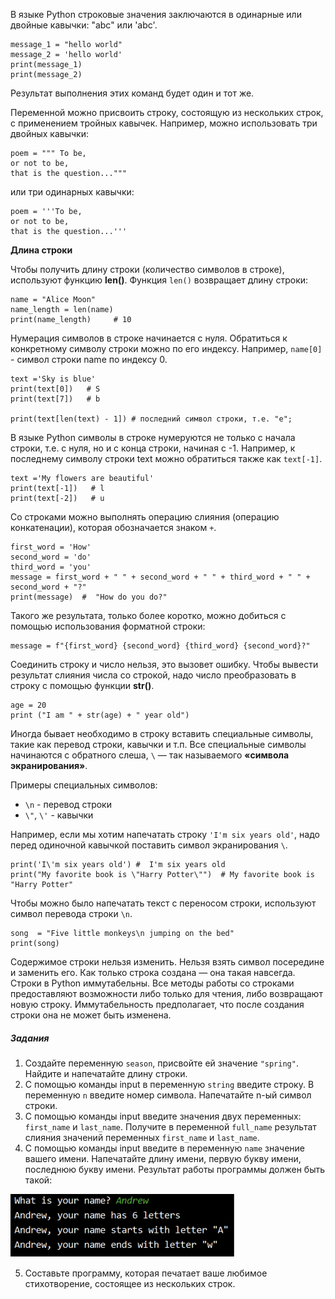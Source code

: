 В языке Python строковые значения заключаются в одинарные или двойные кавычки: "abc" или 'abc'. 
```
message_1 = "hello world"
message_2 = 'hello world'
print(message_1)
print(message_2)
```
Результат выполнения этих команд будет один и тот же.

Переменной можно присвоить строку, состоящую из нескольких строк, с применением тройных кавычек. Например, можно использовать три двойных кавычки:
```
poem = """ To be, 
or not to be, 
that is the question..."""
```
или три одинарных кавычки:
```
poem = '''To be, 
or not to be, 
that is the question...'''

```
**Длина строки**

Чтобы получить длину строки (количество символов в строке), используют функцию **len()**. Функция `len()` возвращает длину строки:
```
name = "Alice Moon"
name_length = len(name)
print(name_length)     # 10
```
Нумерация символов в строке начинается с нуля.  Обратиться к конкретному символу строки можно по его индексу. Например, `name[0] ` - символ строки name по индексу 0.
```
text ='Sky is blue'
print(text[0])   # S
print(text[7])   # b

print(text[len(text) - 1]) # последний символ строки, т.е. "e";
```
В языке Python символы в строке нумеруются не только с начала строки, т.е. с нуля, но и с конца строки, начиная с -1. Например, к последнему символу строки text можно обратиться также как  `text[-1]`. 
```
text ='My flowers are beautiful'
print(text[-1])   # l
print(text[-2])   # u

```
Со строками можно выполнять операцию слияния (операцию конкатенации), которая обозначается знаком `+`.
```
first_word = 'How'
second_word = 'do'
third_word = 'you'
message = first_word + " " + second_word + " " + third_word + " " + second_word + "?"
print(message)  #  "How do you do?"
```
Такого же результата, только более коротко, можно добиться с помощью использования форматной строки:
```
message = f"{first_word} {second_word} {third_word} {second_word}?"
```
Соединить строку и число нельзя, это вызовет ошибку.  Чтобы вывести результат слияния числа со строкой, надо число преобразовать в строку с помощью функции **str()**.
```
age = 20
print ("I am " + str(age) + " year old")
```
Иногда бывает необходимо в строку вставить специальные символы, такие как перевод строки, кавычки и т.п. Все специальные символы начинаются с обратного слеша, `\` — так называемого **«символа экранирования»**. 

Примеры специальных символов:
- `\n` - перевод строки
- `\"`, `\'` - кавычки

Например, если мы хотим напечатать строку `'I'm six years old'`, надо перед одиночной кавычкой поставить символ экранирования `\`.
```
print('I\'m six years old') #  I'm six years old
print("My favorite book is \"Harry Potter\"")  # My favorite book is "Harry Potter"
```
Чтобы можно было напечатать текст с переносом строки, используют символ перевода строки `\n`.
```
song  = "Five little monkeys\n jumping on the bed"
print(song)
```
Содержимое строки нельзя изменить. Нельзя взять символ посередине и заменить его. Как только строка создана — она такая навсегда. Строки в Python иммутабельны. Все методы работы со строками предоставляют возможности либо только для чтения, либо возвращают новую строку. Иммутабельность предполагает, что после создания строки она не может быть изменена. 

##### Задания
1. Создайте переменную `season`, присвойте ей значение `"spring"`. Найдите и напечатайте длину строки.
1. С помощью команды input в переменную `string` введите строку. В переменную `n` введите номер символа. Напечатайте n-ый символ строки. 
1. С помощью команды input введите значения двух переменных: `first_name` и `last_name`.  Получите в переменной `full_name` результат слияния значений переменных `first_name` и `last_name`.
1. С помощью команды input введите в переменную `name` значение вашего имени. Напечатайте длину имени, первую букву имени, последнюю букву имени. Результат работы программы должен быть такой:

![](https://github.com/bogutski/jsp/blob/master/Python/name.png?raw=true)

5. Составьте программу, которая печатает ваше любимое стихотворение, состоящее из нескольких строк.





 

  